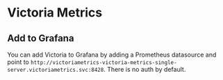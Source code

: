 # Victoria Metrics

## Add to Grafana
You can add Victoria to Grafana by adding a Prometheus datasource and point to `http://victoriametrics-victoria-metrics-single-server.victoriametrics.svc:8428`.  There is no auth by default.

